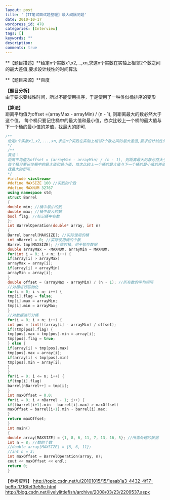 ```yaml
---
layout: post
title: '【IT笔试面试题整理】最大间隔问题'
date: 2010-10-17
wordpress_id: 478
categories: [Interview]
tags: []
keywords: ""
description: 
comments: true
---
```

**【题目描述】**给定n个实数x1,x2,...,xn,求这n个实数在实轴上相邻2个数之间的最大差值,要求设计线性的时间算法 
  
**【题目来源】**百度    

**【题目分析】**  
由于要求要线性时间，所以不能使用排序，于是使用了一种类似桶排序的变形  

**【算法】**  
距离平均值为offset =(arrayMax - arrayMin) / (n - 1),
则距离最大的数必然大于这个值。
每个桶只要记住桶中的最大值和最小值，依次比较上一个桶的最大值与下一个桶的最小值的差值，找最大的即可.

``` cpp 
/**
 给定n个实数x1,x2,...,xn,求这n个实数在实轴上相邻2个数之间的最大差值,要求设计线性的时间算法
 */
 /**
 算法：
 距离平均值为offset = (arrayMax - arrayMin) / (n - 1), 则距离最大的数必然大于这个值
 每个桶只要记住桶中的最大值和最小值，依次比较上一个桶的最大值与下一个桶的最小值的差值
 找最大的即可.
 */
 #include <iostream>
 #define MAXSIZE 100 //实数的个数
 #define MAXNUM 32767
 using namespace std;
 struct Barrel
 {
 double min; //桶中最小的数
 double max; //桶中最大的数
 bool flag; //标记桶中有数
 };
 int BarrelOperation(double* array, int n)
 {
 Barrel barrel[MAXSIZE]; //实际使用的桶
 int nBarrel = 0; //实际使用桶的个数
 Barrel tmp[MAXSIZE]; //临时桶，用于暂存数据
 double arrayMax = -MAXNUM, arrayMin = MAXNUM;
 for(int i = 0; i < n; i++) {
 if(array[i] > arrayMax)
 arrayMax = array[i];
 if(array[i] < arrayMin)
 arrayMin = array[i];
 }
 double offset = (arrayMax - arrayMin) / (n - 1); //所有数的平均间隔
 //对桶进行初始化
 for(i = 0; i < n; i++) {
 tmp[i].flag = false;
 tmp[i].max = arrayMin;
 tmp[i].min = arrayMax;
 }
 //对数据进行分桶
 for(i = 0; i < n; i++) {
 int pos = (int)((array[i] - arrayMin) / offset);
 if(!tmp[pos].flag) {
 tmp[pos].max = tmp[pos].min = array[i];
 tmp[pos].flag = true;
 } else {
 if(array[i] > tmp[pos].max)
 tmp[pos].max = array[i];
 if(array[i] < tmp[pos].min)
 tmp[pos].min = array[i];
 }
 }
 for(i = 0; i <= n; i++) {
 if(tmp[i].flag)
 barrel[nBarrel++] = tmp[i];
 }
 int maxOffset = 0.0;
 for(i = 0; i < nBarrel - 1; i++) {
 if((barrel[i+1].min - barrel[i].max) > maxOffset)
 maxOffset = barrel[i+1].min - barrel[i].max;
 }
 return maxOffset;
 }
 int main()
 {
 double array[MAXSIZE] = {1, 8, 6, 11, 7, 13, 16, 5}; //所需处理的数据
 int n = 8; //数的个数
 //double array[MAXSIZE] = {8, 6, 11};
 //int n = 3;
 int maxOffset = BarrelOperation(array, n);
 cout << maxOffset << endl;
 return 0;
 }
```
【参考资料】
<http://topic.csdn.net/u/20101015/15/1eaab1a3-4432-4f17-be8b-1716fef3e59c.html>
<http://blog.csdn.net/livelylittlefish/archive/2008/03/23/2209537.aspx>
